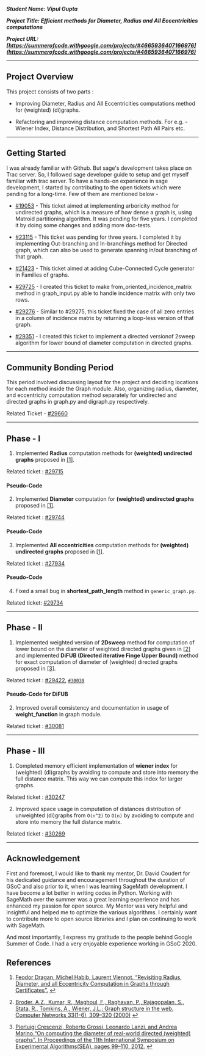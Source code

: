 ***Student Name: Vipul Gupta***

***Project Title: Efficient methods for Diameter, Radius and All Eccentricities computations***

***Project URL: [https://summerofcode.withgoogle.com/projects/#4665936407166976](https://summerofcode.withgoogle.com/projects/#4665936407166976)***

---

## Project Overview

This project consists of two parts :

  * Improving Diameter, Radius and All Eccentricities computations method for (weighted) (di)graphs.
  
  * Refactoring and improving distance computation methods. For e.g. - Wiener Index, Distance Distribution, and Shortest Path All Pairs etc.
  
---

## Getting Started

I was already familiar with Github. But sage's development takes place on Trac server. So, I followed sage developer guide to setup and get myself familiar with trac server. To have a hands-on experience in sage development, I started by contributing to the open tickets which were pending for a long-time. Few of them are mentioned below - 

  * [#19053](https://trac.sagemath.org/ticket/19053) - This ticket aimed at implementing arboricity method for undirected graphs, which is a measure of how dense a graph is, using Matroid partitioning algorithm. It was pending for five years. I completed it by doing some changes and adding more doc-tests.
  
  * [#23115](https://trac.sagemath.org/ticket/23115) - This ticket was pending for three years. I completed it by implementing Out-branching and In-branchings method for Directed graph, which can also be used to generate spanning in/out branching of that graph.
  
  * [#21423](https://trac.sagemath.org/ticket/21423) - This ticket aimed at adding Cube-Connected Cycle generator in Families of graphs.
  
  * [#29725](https://trac.sagemath.org/ticket/29725) - I created this ticket to make from_oriented_incidence_matrix method in graph_input.py able to handle incidence matrix with only two rows.
  
  * [#29276](https://trac.sagemath.org/ticket/29276) - Similar to #29275, this ticket fixed the case of all zero entries in a column of incidence matrix by returning a loop-less version of that graph.
  
  * [#29351](https://trac.sagemath.org/ticket/29351) - I created this ticket to implement a directed versionof 2sweep algorithm for lower bound of diameter computation in directed graphs.
  
---
  
## Community Bonding Period

This period involved discussing layout for the project and deciding locations for each method inside the Graph module. Also, organizing radius, diameter, and eccentricity computation method separately for undirected and directed graphs in graph.py and digraph.py respectively.

Related Ticket - [#29660](https://trac.sagemath.org/ticket/29660)

---

## Phase - I

1. Implemented **Radius** computation methods for **(weighted) undirected graphs** proposed in <span id="a1">[[1]](#f1)</span>.

  Related ticket : [#29715](https://trac.sagemath.org/ticket/29715)

#### Pseudo-Code

  <script src="https://gist.github.com/vipul79321/1200671915391cfea1ebe991e6c332c9.js"></script>

  

2. Implemented **Diameter** computation for **(weighted) undirected graphs** proposed in <span id="a1">[[1]](#f1)</span>.

  Related ticket : [#29744](https://trac.sagemath.org/ticket/29744)

#### Pseudo-Code

  <script src="https://gist.github.com/vipul79321/ccd900ba4bf0b4d77abd70f4dc15a1b8.js"></script>

  

3. Implemented **All eccentricities** computation methods for **(weighted) undirected graphs** proposed in <span id="a1">[[1]](#f1)</span>.

  Related ticket : [#27934](https://trac.sagemath.org/ticket/27934)

#### Pseudo-Code

  <script src="https://gist.github.com/vipul79321/7c7c38ae21b05b55d9dae14e131d7629.js"></script>

  

4. Fixed a small bug in **shortest_path_length** method in `generic_graph.py`.
  
  Related ticket: [#29734](https://trac.sagemath.org/ticket/29734)

---

## Phase - II

  1. Implemented weighted version of **2Dsweep** method for computation of lower bound on the diameter of weighted directed graphs given in <span id="a2">[[2]](#f2)</span> and implemented **DiFUB (Directed iterative Finge Upper Bound)** method for exact computation of diameter of (weighted) directed graphs proposed in <span id="a3">[[3]](#f3)</span>.

  Related ticket : [#29422](https://trac.sagemath.org/ticket/29422), [`#30039`](https://trac.sagemath.org/ticket/30039)

#### Pseudo-Code for DiFUB

  <script src="https://gist.github.com/vipul79321/b9ef00a36c9f5dfa73d607eaba99edfb.js"></script>

  

2. Improved overall consistency and documentation in usage of **weight_function** in graph module.

  Related ticket : [#30081](https://trac.sagemath.org/ticket/30081)

---

## Phase - III

1. Completed memory efficient implementation of **wiener index** for (weighted) (di)graphs by avoiding to compute and store into memory the full distance matrix. This way we can compute this index for larger graphs.

  Related ticket : [#30247](https://trac.sagemath.org/ticket/30247)

  

2. Improved space usage in computation of distances distribution of unweighted (di)graphs from `O(n^2)` to `O(n)` by avoiding to compute and store into memory the full distance matrix.

  Related ticket : [#30269](https://trac.sagemath.org/ticket/30269)

---

## Acknowledgement

First and foremost, I would like to thank my mentor, Dr. David Coudert for his dedicated guidance and encouragement throughout the duration of GSoC and also prior to it, when I was learning SageMath development. I have become a lot better in writing codes in Python. Working with SageMath over the summer was a great learning experience and has enhanced my passion for open source. My Mentor was very helpful and insightful and helped me to optimize the various algorithms. I certainly want to contribute more to open source libraries and I plan on continuing to work with SageMath.

And most importantly, I express my gratitude to the people behind Google Summer of Code. I had a very enjoyable experience working in GSoC 2020.

## References

1. <span id="f1"></span> [Feodor Dragan, Michel Habib, Laurent Viennot. “Revisiting Radius, Diameter, and all Eccentricity Computation in Graphs through Certificates”.](http://arxiv.org/abs/1803.04660) [↩](#a1)

2. <span id="f2"></span> [Broder, A.Z., Kumar, R., Maghoul, F., Raghavan, P., Rajagopalan, S., Stata, R., Tomkins, A., Wiener, J.L.: Graph structure in the web. Computer Networks 33(1-6), 309–320 (2000)](https://doi.org/10.1145/1412228.1455266) [↩](#a2)

3. <span id="f3"></span> [Pierluigi Crescenzi, Roberto Grossi, Leonardo Lanzi, and Andrea Marino.“On computing the diameter of real-world directed (weighted) graphs”. In Proceedings of the 11th International Symposium on Experimental Algorithms(SEA), pages 99–110, 2012.](https://doi.org/10.1007/978-3-642-30850-5_10) [↩](#a3)
